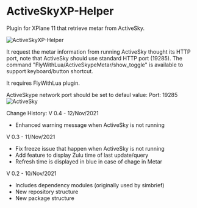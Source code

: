 # ActiveSkyXP-Helper
Plugin for XPlane 11 that retrieve metar from ActiveSky.

![ActiveSkyXP-Helper](https://user-images.githubusercontent.com/49170559/141481160-9cff5913-4b8b-4951-ae08-2076b04945e3.PNG)

It request the metar information from running ActiveSky thought its HTTP port, note that ActiveSky should use standard HTTP port (19285).
The command "FlyWithLua/ActiveSkypeMetar/show_toggle" is available to support keyboard/button shortcut.

It requires FlyWithLua plugin.

ActiveSkype network port should be set to defaul value:
Port: 19285
![ActiveSky](https://user-images.githubusercontent.com/49170559/141481241-06ff8726-20b8-4efd-be93-c7e660759b9a.PNG)

Change History:
V 0.4 - 12/Nov/2021
- Enhanced warning message when ActiveSky is not running

V 0.3 - 11/Nov/2021
- Fix freeze issue that happen when ActiveSky is not running
- Add feature to display Zulu time of last update/query
- Refresh time is displayed in blue in case of chage in Metar


V 0.2 - 10/Nov/2021
- Includes dependency modules (originally used by simbrief)
- New repository structure
- New package structure
